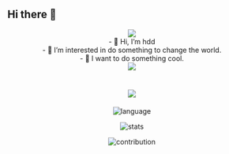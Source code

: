 ## Hi there 👋

<div align="center">
  <img src="https://media.tenor.com/DgwnlOgC7jcAAAAM/twerk-cat-dae-cat.gif"/>
  
  <br/>
- 👋 Hi, I’m hdd
  <br/>
- 👀 I’m interested in do something to change the world.
  <br/>
- 👻 I want to do something cool.  
  <br/>
  
  <img src="https://media.tenor.com/JzbQQOsIPL0AAAAM/onepiece-ace.gif" />
  
  <h1 align="center">
    <img src="https://readme-typing-svg.demolab.com?font=Fira+Code&pause=1000&width=140&lines=Hello+World!!" />    
  </h1>
  
  ![language](https://github-readme-stats.vercel.app/api/top-langs/?username=hddlf&layout=compact&hide=html&theme=dark)
  
  ![stats](https://github-readme-stats.vercel.app/api?username=hddlf&theme=dark&show_icons=true)
  
  ![contribution](https://github-readme-streak-stats.herokuapp.com/?user=hddlf&theme=highcontrast)
</div>






